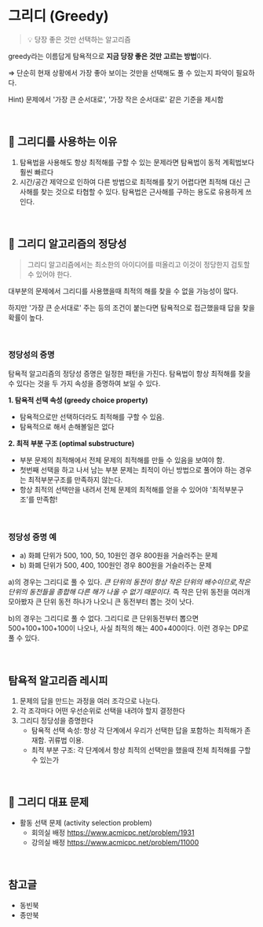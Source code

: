 # 그리디 (Greedy)

> :bulb: 당장 좋은 것만 선택하는 알고리즘

greedy라는 이름답게 탐욕적으로 **지금 당장 좋은 것만 고르는 방법**이다.

⇒ 단순히 현재 상황에서 가장 좋아 보이는 것만을 선택해도 풀 수 있는지 파악이 필요하다.

Hint) 문제에서 '가장 큰 순서대로', '가장 작은 순서대로' 같은 기준을 제시함

<br/>

## 📝 그리디를 사용하는 이유

1. 탐욕법을 사용해도 항상 최적해를 구할 수 있는 문제라면 탐욕법이 동적 계획법보다 훨씬 빠르다
2. 시간/공간 제약으로 인하여 다른 방법으로 최적해를 찾기 어렵다면 최적해 대신 근사해를 찾는 것으로 타협할 수 있다. 탐욕법은 근사해를 구하는 용도로 유용하게 쓰인다.

<br/>


## 📝 그리디 알고리즘의 정당성

> 그리디 알고리즘에서는 최소한의 아이디어를 떠올리고 이것이 정당한지 검토할 수 있어야 한다.

대부분의 문제에서 그리디를 사용했을때 최적의 해를 찾을 수 없을 가능성이 많다.

하지만 '가장 큰 순서대로' 주는 등의 조건이 붙는다면 탐욕적으로 접근했을때 답을 찾을 확률이 높다.

<br/>



###  정당성의 증명

탐욕적 알고리즘의 정당성 증명은 일정한 패턴을 가진다. 탐욕법이 항상 최적해를 찾을 수 있다는 것을 두 가지 속성을 증명하여 보일 수 있다.


**1. 탐욕적 선택 속성 (greedy choice property)**

- 탐욕적으로만 선택하더라도 최적해를 구할 수 있음.
- 탐욕적으로 해서 손해볼일은 없다

**2. 최적 부분 구조 (optimal substructure)**

- 부분 문제의 최적해에서 전체 문제의 최적해를 만들 수 있음을 보여야 함.
- 첫번째 선택을 하고 나서 남는 부분 문제는 최적이 아닌 방법으로 풀어야 하는 경우는 최적부분구조를 만족하지 않는다.
- 항상 최적의 선택만을 내려서 전체 문제의 최적해를 얻을 수 있어야 '최적부분구조'를 만족함!


<br/>

### 정당성 증명 예

- a) 화폐 단위가 500, 100, 50, 10원인 경우 800원을 거슬러주는 문제
- b) 화폐 단위가 500, 400, 100원인 경우 800원을 거슬러주는 문제

a)의 경우는 그리디로 풀 수 있다. *큰 단위의 동전이 항상 작은 단위의 배수이므로,작은 단위의 동전들을 종합해 다른 해가 나올 수 없기 때문이다.* 즉 작은 단위 동전을 여러개 모아봤자 큰 단위 동전 하나가 나오니 큰 동전부터 뽑는 것이 낫다.

b)의 경우는 그리디로 풀 수 없다. 그리디로 큰 단위동전부터 뽑으면 500+100+100+100이 나오나, 사실 최적의 해는 400+400이다. 이런 경우는 DP로 풀 수 있다.

<br/>

## 탐욕적 알고리즘 레시피

1. 문제의 답을 만드는 과정을 여러 조각으로 나눈다.
2. 각 조각마다 어떤 우선순위로 선택을 내려야 할지 결정한다
3. 그리디 정당성을 증명한다
    - 탐욕적 선택 속성: 항상 각 단계에서 우리가 선택한 답을 포함하는 최적해가 존재함. 귀류법 이용.
    - 최적 부분 구조: 각 단계에서 항상 최적의 선택만을 했을때 전체 최적해를 구할 수 있는가

<br/>

## 📝 그리디 대표 문제

- 활동 선택 문제 (activity selection problem)
    - 회의실 배정 <https://www.acmicpc.net/problem/1931>
    - 강의실 배정 <https://www.acmicpc.net/problem/11000>

<br/>


## 참고글

- 동빈북
- 종만북
